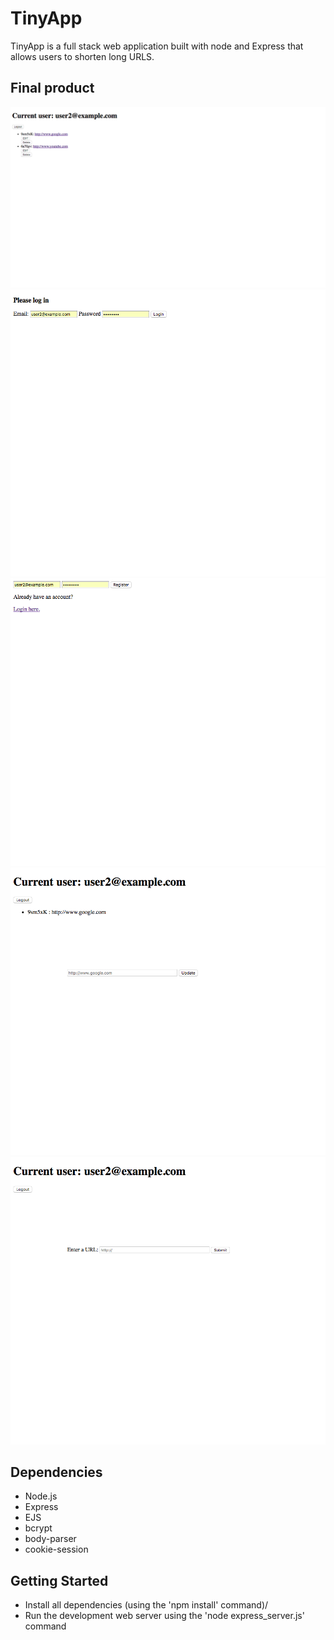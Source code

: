 # TinyApp

TinyApp is a full stack web application built with node and Express that allows users to shorten long URLS.

## Final product
![Screen shot of URLs page](https://github.com/VidushanK/TinyApp/blob/master/docs/urls_index.png)
![Screen shot of login page](https://github.com/VidushanK/TinyApp/blob/master/docs/urls_login.png)
![Screen shot of register page](https://github.com/VidushanK/TinyApp/blob/master/docs/urls_register.png)
![Screen shot of show page](https://github.com/VidushanK/TinyApp/blob/master/docs/urls_show.png)
![Screen shot of URL/new page](https://github.com/VidushanK/TinyApp/blob/master/docs/urls_new.png)

## Dependencies

- Node.js
- Express
- EJS
- bcrypt
- body-parser
- cookie-session

## Getting Started 

- Install all dependencies (using the 'npm install' command)/
- Run the development web server using the 'node express_server.js' command
